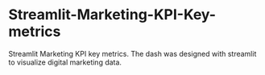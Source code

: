 # Streamlit-Marketing-KPI-Key-metrics
Streamlit Marketing KPI key metrics. The dash was designed with streamlit to visualize digital marketing data.  

